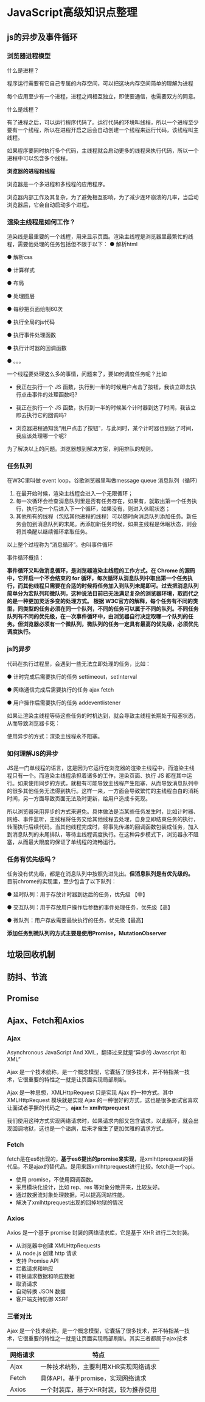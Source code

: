 # JavaScript高级知识点整理

## js的异步及事件循环
### 浏览器进程模型
什么是进程？

程序运行需要有它自己专属的内存空间，可以把这块内存空间简单的理解为进程

每个应用至少有一个进程，进程之间相互独立，即使要通信，也需要双方的同意。

什么是线程？

有了进程之后，可以运行程序代码了。运行代码的环境叫线程，所以一个进程至少要有一个线程，所以在进程开启之后会自动创建一个线程来运行代码，该线程叫主线程。

如果程序要同时执行多个代码，主线程就会启动更多的线程来执行代码，所以一个进程中可以包含多个线程。

**浏览器的进程和线程**

浏览器是一个多进程和多线程的应用程序。

浏览器内部工作及其复杂，为了避免相互影响，为了减少连环崩溃的几率，当启动浏览器后，它会自动启动多个进程。

### 渲染主线程是如何工作？

渲染线是最重要的一个线程，用来显示页面。渲染主线程是浏览器里最繁忙的线程，需要他处理的任务包括但不限于以下：
● 解析html

● 解析css

● 计算样式

● 布局

● 处理图层

● 每秒把页面绘制60次

● 执行全局的js代码

● 执行事件处理函数

● 执行计时器的回调函数

● 。。。

一个线程要处理这么多的事情，问题来了，要如何调度任务呢？比如
- 我正在执行一个 JS 函数，执行到一半的时候用户点击了按钮，我该立即去执行点击事件的处理函数吗?

- 我正在执行一个 JS 函数，执行到一半的时候某个计时器到达了时间，我该立即去执行它的回调吗?

- 浏览器进程通知我“用户点击了按钮”，与此同时，某个计时器也到达了时间，我应该处理哪一个呢?

为了解决以上的问题。浏览器想到解决方案，利用排队的规则。
### 任务队列
在W3C里叫做 event loop，谷歌浏览器里叫做message queue 消息队列（循环）

1. 在最开始时候，渲染主线程会进入一个无限循环；
2. 每一次循环会检查消息队列里是否有任务存在，如果有，就取出第一个任务执行，执行完一个后进入下一个循环，如果没有，则进入休眠状态；
3. 其他所有的线程（包括其他进程的线程）可以随时向消息队列添加任务。新任务会加到消息队列的末尾。再添加新任务时候，如果主线程是休眠状态，则会将其唤醒以继续循环拿取任务。

以上整个过程称为“消息循环”。也叫事件循环

事件循环概括：

**事件循环又叫做消息循环，是浏览器渲染主线程的工作方式。在 Chrome 的源码中，它开启一个不会结束的 for 循环，每次循环从消息队列中取出第一个任务执行，而其他线程只需要在合适的时候将任务加入到队列未尾即可。过去把消息队列简单分为宏队列和微队列，这种说法目前已无法满足复杂的浏览器环境，取而代之的是一种更加灵活多变的处理方式。
根据 W3C官方的解释，每个任务有不同的类型，同类型的任务必须在同一个队列，不同的任务可以属于不同的队列。不同任务队列有不同的优先级，在一次事件循环中，由浏览器自行决定取哪一个队列的任务。但浏览器必须有一个微队列，微队列的任务一定具有最高的优先级，必须优先调度执行。**


### js的异步

代码在执行过程里，会遇到一些无法立即处理的任务，比如：

● 计时完成后需要执行的任务 settimeout，setInterval

● 网络通信完成后需要执行的任务  ajax  fetch

● 用户操作后需要执行的任务  addeventlistener

如果让渲染主线程等待这些任务的时机达到，就会导致主线程长期处于阻塞状态，从而导致浏览器卡死：

使用异步的方式：渲染主线程永不阻塞。

### 如何理解JS的异步
JS是一门单线程的语言，这是因为它运行在浏览器的渲染主线程中，而渲染主线程只有一个。而渲染主线程承担着诸多的工作，渲染页面、执行 JS 都在其中运行。如果使用同步的方式，就极有可能导致主线程产生阻塞，从而导致消息队列中的很多其他任务无法得到执行。这样一来，一方面会导致繁忙的主线程白白的消耗时间，另一方面导致页面无法及时更新，给用户造成卡死现。

所以浏览器采用异步的方式来避免。具体做法是当某些任务发生时，比如计时器、网络、事件监听，主线程将任务交给其他线程去处理，自身立即结束任务的执行，转而执行后续代码。当其他线程完成时，将事先传递的回调函数包装成任务，加入到消息队列的未尾排队，等待主线程调度执行。在这种异步模式下，浏览器永不阻塞，从而最大限度的保证了单线程的流畅运行。

### 任务有优先级吗？
任务没有优先级，都是在消息队列中按照先进先出。**但消息队列是有优先级的。**
目前chrome的实现里，至少包含了以下队列：

● 延时队列：用于存放计时器到达后的任务，优先级 【中】

● 交互队列：用于存放用户操作后参数的事件处理任务，优先级【高】

● 微队列：用户存放需要最快执行的任务，优先级【最高】

__添加任务到微队列的方式主要是使用Promise，MutationObserver__







## 垃圾回收机制

## 防抖、节流

## Promise

## Ajax、Fetch和Axios
### Ajax
Asynchronous JavaScript And XML，翻译过来就是“异步的 Javascript 和 XML”

Ajax 是一个技术统称，是一个概念模型，它囊括了很多技术，并不特指某一技术，它很重要的特性之一就是让页面实现局部刷新。

Ajax 是一种思想，XMLHttpRequest 只是实现 Ajax 的一种方式。其中 XMLHttpRequest 模块就是实现 Ajax 的一种很好的方式，这也是很多面试官喜欢让面试者手撕的代码之一。**ajax != xmlhttprequest**

我们使用这种方式实现网络请求时，如果请求内部又包含请求，以此循环，就会出现回调地狱，这也是一个诟病，后来才催生了更加优雅的请求方式。

### Fetch
fetch是在es6出现的，**基于es6提出的promise来实现**，是xmlhttprequest的替代品，不是ajax的替代品。是用来跟xmlhttprequest进行比较。fetch是一个api。

- 使用 promise，不使用回调函数。
- 采用模块化设计，比如 rep、res 等对象分散开来，比较友好。
- 通过数据流对象处理数据，可以提高网站性能。
- 解决了xmlhttprequest出现的回掉地狱的情况

### Axios
Axios 是一个基于 promise 封装的网络请求库，它是基于 XHR 进行二次封装。
- 从浏览器中创建 XMLHttpRequests
- 从 node.js 创建 http 请求
- 支持 Promise API
- 拦截请求和响应
- 转换请求数据和响应数据
- 取消请求
- 自动转换 JSON 数据
- 客户端支持防御 XSRF

### 三者对比
Ajax 是一个技术统称，是一个概念模型，它囊括了很多技术，并不特指某一技术，它很重要的特性之一就是让页面实现局部刷新。其实三者都属于ajax技术

| 网络请求   |  特点   |
| ---------- |--------|
| Ajax	| 一种技术统称，主要利用XHR实现网络请求 |
| Fetch |	具体API，基于promise，实现网络请求 |
| Axios	| 一个封装库，基于XHR封装，较为推荐使用 |